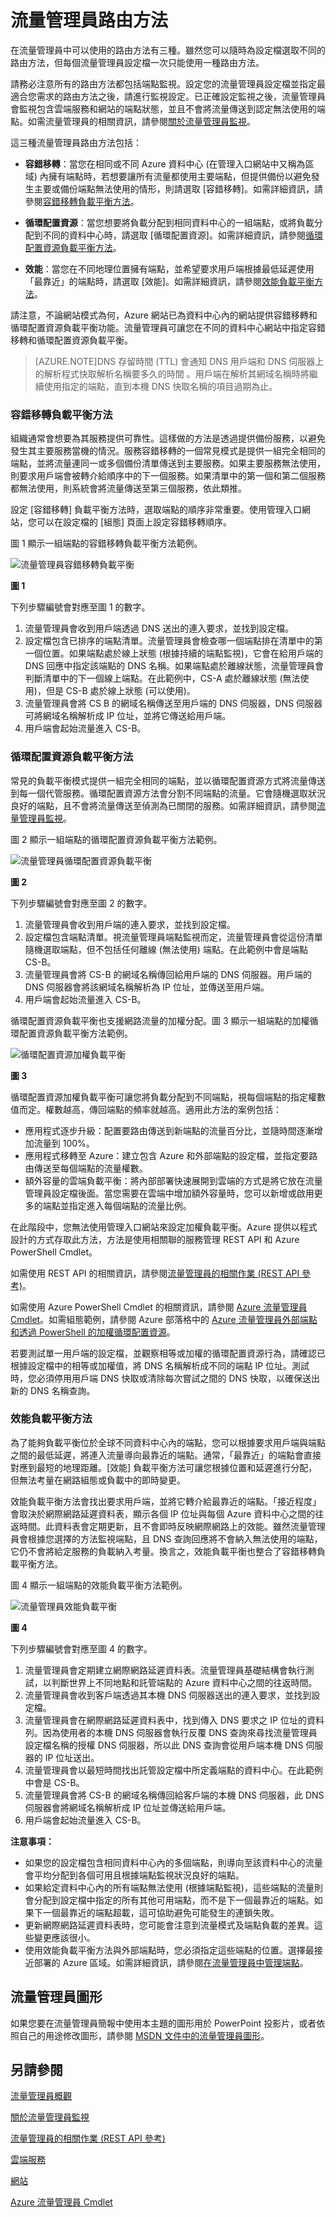 <properties 
   pageTitle="關於流量管理員負載平衡方法"
   description="本文將協助您了解流量管理員所使用的不同負載平衡方法"
   services="traffic-manager"
   documentationCenter=""
   authors="joaoma"
   manager="adinah"
   editor="tysonn" />
<tags 
   ms.service="traffic-manager"
   ms.devlang="na"
   ms.topic="article"
   ms.tgt_pltfrm="na"
   ms.workload="infrastructure-services"
   ms.date="07/01/2015"
   ms.author="joaoma" />

# 流量管理員路由方法

在流量管理員中可以使用的路由方法有三種。雖然您可以隨時為設定檔選取不同的路由方法，但每個流量管理員設定檔一次只能使用一種路由方法。

請務必注意所有的路由方法都包括端點監視。設定您的流量管理員設定檔並指定最適合您需求的路由方法之後，請進行監視設定。已正確設定監視之後，流量管理員會監視包含雲端服務和網站的端點狀態，並且不會將流量傳送到認定無法使用的端點。如需流量管理員的相關資訊，請參閱[關於流量管理員監視](traffic-manager-monitoring.md)。

這三種流量管理員路由方法包括：

- **容錯移轉**：當您在相同或不同 Azure 資料中心 (在管理入口網站中又稱為區域) 內擁有端點時，若想要讓所有流量都使用主要端點，但提供備份以避免發生主要或備份端點無法使用的情形，則請選取 [容錯移轉]。如需詳細資訊，請參閱[容錯移轉負載平衡方法](#failover-load-balancing-method)。

- **循環配置資源**：當您想要將負載分配到相同資料中心的一組端點，或將負載分配到不同的資料中心時，請選取 [循環配置資源]。如需詳細資訊，請參閱[循環配置資源負載平衡方法](#round-robin-load-balancing-method)。

- **效能**：當您在不同地理位置擁有端點，並希望要求用戶端根據最低延遲使用「最靠近」的端點時，請選取 [效能]。如需詳細資訊，請參閱[效能負載平衡方法](#performance-load-balancing-method)。

請注意，不論網站模式為何，Azure 網站已為資料中心內的網站提供容錯移轉和循環配置資源負載平衡功能。流量管理員可讓您在不同的資料中心網站中指定容錯移轉和循環配置資源負載平衡。

>[AZURE.NOTE]DNS 存留時間 (TTL) 會通知 DNS 用戶端和 DNS 伺服器上的解析程式快取解析名稱要多久的時間 。用戶端在解析其網域名稱時將繼續使用指定的端點，直到本機 DNS 快取名稱的項目過期為止。

### 容錯移轉負載平衡方法

組織通常會想要為其服務提供可靠性。這樣做的方法是透過提供備份服務，以避免發生其主要服務當機的情況。服務容錯移轉的一個常見模式是提供一組完全相同的端點，並將流量連同一或多個備份清單傳送到主要服務。如果主要服務無法使用，則要求用戶端會被轉介給順序中的下一個服務。如果清單中的第一個和第二個服務都無法使用，則系統會將流量傳送至第三個服務，依此類推。

設定 [容錯移轉] 負載平衡方法時，選取端點的順序非常重要。使用管理入口網站，您可以在設定檔的 [組態] 頁面上設定容錯移轉順序。

圖 1 顯示一組端點的容錯移轉負載平衡方法範例。

![流量管理員容錯移轉負載平衡](./media/traffic-manager-load-balancing-methods/IC750592.jpg)

**圖 1**

下列步驟編號會對應至圖 1 的數字。

1. 流量管理員會收到用戶端透過 DNS 送出的連入要求，並找到設定檔。
2. 設定檔包含已排序的端點清單。流量管理員會檢查哪一個端點排在清單中的第一個位置。如果端點處於線上狀態 (根據持續的端點監視)，它會在給用戶端的 DNS 回應中指定該端點的 DNS 名稱。如果端點處於離線狀態，流量管理員會判斷清單中的下一個線上端點。在此範例中，CS-A 處於離線狀態 (無法使用)，但是 CS-B 處於線上狀態 (可以使用)。
3. 流量管理員會將 CS B 的網域名稱傳送至用戶端的 DNS 伺服器，DNS 伺服器可將網域名稱解析成 IP 位址，並將它傳送給用戶端。
4. 用戶端會起始流量進入 CS-B。

### 循環配置資源負載平衡方法

常見的負載平衡模式提供一組完全相同的端點，並以循環配置資源方式將流量傳送到每一個代管服務。循環配置資源方法會分割不同端點的流量。它會隨機選取狀況良好的端點，且不會將流量傳送至偵測為已關閉的服務。如需詳細資訊，請參閱[流量管理員監視](../traffic-manager-onitoring.md)。

圖 2 顯示一組端點的循環配置資源負載平衡方法範例。

![流量管理員循環配置資源負載平衡](./media/traffic-manager-load-balancing-methods/IC750593.jpg)

**圖 2**

下列步驟編號會對應至圖 2 的數字。

1. 流量管理員會收到用戶端的連入要求，並找到設定檔。
2. 設定檔包含端點清單。視流量管理員端點監視而定，流量管理員會從這份清單隨機選取端點，但不包括任何離線 (無法使用) 端點。在此範例中會是端點 CS-B。
3. 流量管理員會將 CS-B 的網域名稱傳回給用戶端的 DNS 伺服器。用戶端的 DNS 伺服器會將該網域名稱解析為 IP 位址，並傳送至用戶端。
4. 用戶端會起始流量進入 CS-B。

循環配置資源負載平衡也支援網路流量的加權分配。圖 3 顯示一組端點的加權循環配置資源負載平衡方法範例。

![循環配置資源加權負載平衡](./media/traffic-manager-load-balancing-methods/IC750594.png)

**圖 3**

循環配置資源加權負載平衡可讓您將負載分配到不同端點，視每個端點的指定權數值而定。權數越高，傳回端點的頻率就越高。適用此方法的案例包括：

- 應用程式逐步升級：配置要路由傳送到新端點的流量百分比，並隨時間逐漸增加流量到 100%。
- 應用程式移轉至 Azure：建立包含 Azure 和外部端點的設定檔，並指定要路由傳送至每個端點的流量權數。
- 額外容量的雲端負載平衡：將內部部署快速展開到雲端的方式是將它放在流量管理員設定檔後面。當您需要在雲端中增加額外容量時，您可以新增或啟用更多的端點並指定進入每個端點的流量比例。

在此階段中，您無法使用管理入口網站來設定加權負載平衡。Azure 提供以程式設計的方式存取此方法，方法是使用相關聯的服務管理 REST API 和 Azure PowerShell Cmdlet。

如需使用 REST API 的相關資訊，請參閱[流量管理員的相關作業 (REST API 參考)](http://go.microsoft.com/fwlink/p/?LinkId=313584)。

如需使用 Azure PowerShell Cmdlet 的相關資訊，請參閱 [Azure 流量管理員 Cmdlet](http://go.microsoft.com/fwlink/p/?LinkId=400769)。如需組態範例，請參閱 Azure 部落格中的 [Azure 流量管理員外部端點和透過 PowerShell 的加權循環配置資源](http://azure.microsoft.com/blog/2014/06/26/azure-traffic-manager-external-endpoints-and-weighted-round-robin-via-powershell/)。

若要測試單一用戶端的設定檔，並觀察相等或加權的循環配置資源行為，請確認已根據設定檔中的相等或加權值，將 DNS 名稱解析成不同的端點 IP 位址。測試時，您必須停用用戶端 DNS 快取或清除每次嘗試之間的 DNS 快取，以確保送出新的 DNS 名稱查詢。

### 效能負載平衡方法

為了能夠負載平衡位於全球不同資料中心內的端點，您可以根據要求用戶端與端點之間的最低延遲，將連入流量導向最靠近的端點。通常，「最靠近」的端點會直接對應到最短的地理距離。[效能] 負載平衡方法可讓您根據位置和延遲進行分配，但無法考量在網路組態或負載中的即時變更。

效能負載平衡方法會找出要求用戶端，並將它轉介給最靠近的端點。「接近程度」 會取決於網際網路延遲資料表，顯示各個 IP 位址與每個 Azure 資料中心之間的往返時間。此資料表會定期更新，且不會即時反映網際網路上的效能。雖然流量管理員會根據您選擇的方法監視端點，且 DNS 查詢回應將不會納入無法使用的端點，它仍不會將給定服務的負載納入考量。換言之，效能負載平衡也整合了容錯移轉負載平衡方法。

圖 4 顯示一組端點的效能負載平衡方法範例。

![流量管理員效能負載平衡](./media/traffic-manager-load-balancing-methods/IC753237.jpg)

**圖 4**

下列步驟編號會對應至圖 4 的數字。

1. 流量管理員會定期建立網際網路延遲資料表。流量管理員基礎結構會執行測試，以判斷世界上不同地點和託管端點的 Azure 資料中心之間的往返時間。
2. 流量管理員會收到客戶端透過其本機 DNS 伺服器送出的連入要求，並找到設定檔。
3. 流量管理員會在網際網路延遲資料表中，找到傳入 DNS 要求之 IP 位址的資料列。因為使用者的本機 DNS 伺服器會執行反覆 DNS 查詢來尋找流量管理員設定檔名稱的授權 DNS 伺服器，所以此 DNS 查詢會從用戶端本機 DNS 伺服器的 IP 位址送出。
4. 流量管理員會以最短時間找出託管設定檔中所定義端點的資料中心。在此範例中會是 CS-B。
5. 流量管理員會將 CS-B 的網域名稱傳回給客戶端的本機 DNS 伺服器，此 DNS 伺服器會將網域名稱解析成 IP 位址並傳送給用戶端。
6. 用戶端會起始流量進入 CS-B。

**注意事項：**

- 如果您的設定檔包含相同資料中心內的多個端點，則導向至該資料中心的流量會平均分配到各個可用且根據端點監視狀況良好的端點。
- 如果給定資料中心內的所有端點無法使用 (根據端點監視)，這些端點的流量則會分配到設定檔中指定的所有其他可用端點，而不是下一個最靠近的端點。如果下一個最靠近的端點超載，這可協助避免可能發生的連鎖失敗。
- 更新網際網路延遲資料表時，您可能會注意到流量模式及端點負載的差異。這些變更應該很小。
- 使用效能負載平衡方法與外部端點時，您必須指定這些端點的位置。選擇最接近部署的 Azure 區域。如需詳細資訊，請參閱[在流量管理員中管理端點](traffic-manager-endpoints.md)。

## 流量管理員圖形

如果您要在流量管理員簡報中使用本主題的圖形用於 PowerPoint 投影片，或者依照自己的用途修改圖形，請參閱 [MSDN 文件中的流量管理員圖形](http://gallery.technet.microsoft.com/Traffic-Manager-figures-in-887e7c99)。

## 另請參閱

[流量管理員概觀](traffic-manager-overview.md)

[關於流量管理員監視](traffic-manager-monitoring.md)

[流量管理員的相關作業 (REST API 參考)](http://go.microsoft.com/fwlink/p/?LinkID=313584)

[雲端服務](http://go.microsoft.com/fwlink/p/?LinkId=314074)

[網站](http://go.microsoft.com/fwlink/p/?LinkId=393327)

[Azure 流量管理員 Cmdlet](http://go.microsoft.com/fwlink/p/?LinkId=400769)

 

<!---HONumber=July15_HO2-->